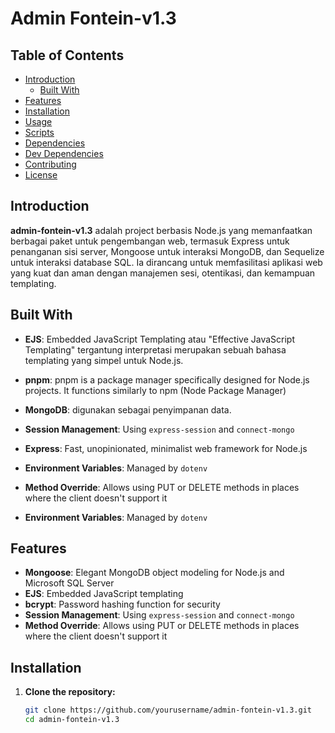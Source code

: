 # Admin Fontein-v1.3
## Table of Contents

- [Introduction](#introduction)
    - [Built With](#built-with)
- [Features](#features)
- [Installation](#installation)
- [Usage](#usage)
- [Scripts](#scripts)
- [Dependencies](#dependencies)
- [Dev Dependencies](#dev-dependencies)
- [Contributing](#contributing)
- [License](#license)

## Introduction

**admin-fontein-v1.3** adalah project berbasis Node.js yang memanfaatkan berbagai paket untuk pengembangan web, termasuk Express untuk penanganan sisi server, Mongoose untuk interaksi MongoDB, dan Sequelize untuk interaksi database SQL. Ia dirancang untuk memfasilitasi aplikasi web yang kuat dan aman dengan manajemen sesi, otentikasi, dan kemampuan templating.


## Built With
- **EJS**: Embedded JavaScript Templating atau "Effective JavaScript Templating" tergantung interpretasi merupakan sebuah bahasa templating yang simpel untuk Node.js.
- **pnpm**: pnpm is a package manager specifically designed for Node.js projects. It functions similarly to npm (Node Package Manager)
- **MongoDB**: digunakan sebagai penyimpanan data.
- **Session Management**: Using `express-session` and `connect-mongo`
- **Express**: Fast, unopinionated, minimalist web framework for Node.js 
- **Environment Variables**: Managed by `dotenv`    
- **Method Override**: Allows using PUT or DELETE methods in places where the client doesn't support it

- **Environment Variables**: Managed by `dotenv`
## Features


- **Mongoose**: Elegant MongoDB object modeling for Node.js
 and Microsoft SQL Server
- **EJS**: Embedded JavaScript templating
- **bcrypt**: Password hashing function for security
- **Session Management**: Using `express-session` and `connect-mongo`
- **Method Override**: Allows using PUT or DELETE methods in places where the client doesn't support it


## Installation

1. **Clone the repository:**

   ```bash
   git clone https://github.com/yourusername/admin-fontein-v1.3.git
   cd admin-fontein-v1.3
